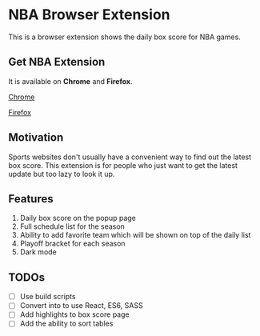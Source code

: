 # NBA Browser Extension

This is a browser extension shows the daily box score for NBA games.

## Get NBA Extension

It is available on **Chrome** and **Firefox**.

[Chrome](https://chrome.google.com/webstore/detail/box-scores/mfmkedeaebcckihpinmhkadoagdbifaa)

[Firefox](https://addons.mozilla.org/en-US/firefox/addon/box-scores-extension/)

## Motivation

Sports websites don't usually have a convenient way to find out the latest box score.
This extension is for people who just want to get the latest update but too lazy to look it up.

## Features
1. Daily box score on the popup page
1. Full schedule list for the season
1. Ability to add favorite team which will be shown on top of the daily list
1. Playoff bracket for each season
1. Dark mode

## TODOs
- [ ] Use build scripts
- [ ] Convert into to use React, ES6, SASS
- [ ] Add highlights to box score page
- [ ] Add the ability to sort tables
